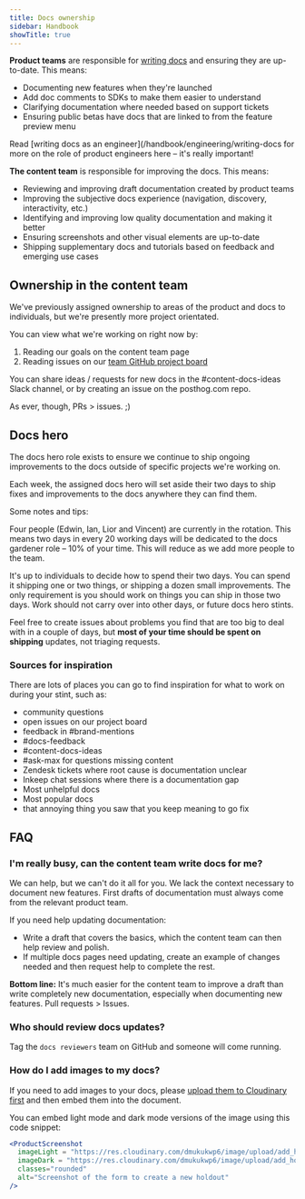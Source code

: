 ```yaml
---
title: Docs ownership
sidebar: Handbook
showTitle: true
---
```


**Product teams** are responsible for [writing docs](/handbook/engineering/writing-docs) and ensuring they are up-to-date. This means:

- Documenting new features when they're launched
- Add doc comments to SDKs to make them easier to understand
- Clarifying documentation where needed based on support tickets
- Ensuring public betas have docs that are linked to from the feature preview menu

Read [writing docs as an engineer](/handbook/engineering/writing-docs for more on the role of product engineers here – it's really important! 

**The content team** is responsible for improving the docs. This means:

- Reviewing and improving draft documentation created by product teams
- Improving the subjective docs experience (navigation, discovery, interactivity, etc.)
- Identifying and improving low quality documentation and making it better
- Ensuring screenshots and other visual elements are up-to-date
- Shipping supplementary docs and tutorials based on feedback and emerging use cases

## Ownership in the content team

We've previously assigned ownership to areas of the product and docs to individuals, but we're presently more project orientated.

You can view what we're working on right now by:

1. Reading our goals on the content team page
2. Reading issues on our [team GitHub project board](https://github.com/orgs/PostHog/projects/107/views/1)

You can share ideas / requests for new docs in the #content-docs-ideas Slack channel, or by creating an issue on the posthog.com repo.

As ever, though, PRs > issues. ;) 


## Docs hero

The docs hero role exists to ensure we continue to ship ongoing improvements to the docs outside of specific projects we're working on.

Each week, the assigned docs hero will set aside their two days to ship fixes and improvements to the docs anywhere they can find them.

Some notes and tips: 


Four people (Edwin, Ian, Lior and Vincent) are currently in the rotation. This means two days in every 20 working days will be dedicated to the docs gardener role – 10% of your time. This will reduce as we add more people to the team.


It's up to individuals to decide how to spend their two days. You can spend it shipping one or two things, or shipping a dozen small improvements. The only requirement is you should work on things you can ship in those two days. Work should not carry over into other days, or future docs hero stints.


Feel free to create issues about problems you find that are too big to deal with in a couple of days, but **most of your time should be spent on shipping** updates, not triaging requests.

### Sources for inspiration

There are lots of places you can go to find inspiration for what to work on during your stint, such as:

- community questions
- open issues on our project board
- feedback in #brand-mentions
- #docs-feedback
- #content-docs-ideas
- #ask-max for questions missing content
- <PrivateLink url="https://posthoghelp.zendesk.com/agent/filters/33465387985947">Zendesk tickets where root cause is documentation unclear</PrivateLink>
- <PrivateLink url="https://portal.inkeep.com/posthog/projects/clz7fyu8i001bomqpr7t8lds8/chat/chat-sessions?filters={%22isOnTopic%22:%22yes%22,%22isClear%22:%22yes%22,%22firstMessageTime%22:%2230d%22,%22isDocumented%22:%22no%22}">Inkeep chat sessions</PrivateLink> where there is a documentation gap
- <PrivateLink url="https://us.posthog.com/project/2/insights/jNpQrgjg">Most unhelpful docs</PrivateLink>
- <PrivateLink url="https://us.posthog.com/project/2/insights/nfKr7JOs">Most popular docs</PrivateLink>
- that annoying thing you saw that you keep meaning to go fix

## FAQ

### I'm really busy, can the content team write docs for me?

We can help, but we can't do it all for you. We lack the context necessary to document new features. First drafts of documentation must always come from the relevant product team.

If you need help updating documentation:

- Write a draft that covers the basics, which the content team can then help review and polish.
- If multiple docs pages need updating, create an example of changes needed and then request help to complete the rest.

**Bottom line:** It's much easier for the content team to improve a draft than write completely new documentation, especially when documenting new features. Pull requests > Issues.

### Who should review docs updates?

Tag the `docs reviewers` team on GitHub and someone will come running.

### How do I add images to my docs?

If you need to add images to your docs, please [upload them to Cloudinary first](/handbook/engineering/posthog-com/assets) and then embed them into the document. 

You can embed light mode and dark mode versions of the image using this code snippet:

```jsx
<ProductScreenshot
  imageLight = "https://res.cloudinary.com/dmukukwp6/image/upload/add_holdout_light_ce0827be42.png"
  imageDark = "https://res.cloudinary.com/dmukukwp6/image/upload/add_holdout_dark_cc687f7688.png"
  classes="rounded"
  alt="Screenshot of the form to create a new holdout"
/>
```